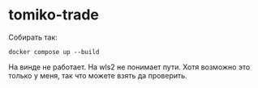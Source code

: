 # tomiko-trade
Собирать так:
```console
docker compose up --build
```
На винде не работает. На wls2 не понимает пути.
Хотя возможно это только у меня, так что можете взять да проверить.
